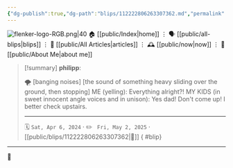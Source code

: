 ```yaml
---
{"dg-publish":true,"dg-path":"blips/112222806263307362.md","permalink":"/blips/112222806263307362/","title":"philipp on mastodon @ 2024-04-06"}
---
```



<div class="transclusion internal-embed is-loaded"><div class="markdown-embed">




![flenker-logo-RGB.png|40](/img/user/attachments/flenker-logo-RGB.png)
🏠 [[public/Index\|home]]  ⋮ 🗣️ [[public/all-blips\|blips]] ⋮  📝 [[public/All Articles\|articles]]  ⋮ 🕰️ [[public/now\|now]] ⋮ 🪪 [[public/About Me\|about me]]


</div></div>


> [!summary] **philipp**:
>
> 🌪️ [banging noises]
> [the sound of something heavy sliding over the ground, then stopping]
> ME (yelling): Everything alright?!
> MY KIDS (in sweet innocent angle voices and in unison): Yes dad! Don't come up!
> I better check upstairs.
> - - -
>
> 🗓️ <code>Sat, Apr 6, 2024</code>  · ✏️ <code> Fri, May 2, 2025</code>  · [[public/blips/112222806263307362\|🔗]]
{ #blip}


- - -

 👾
